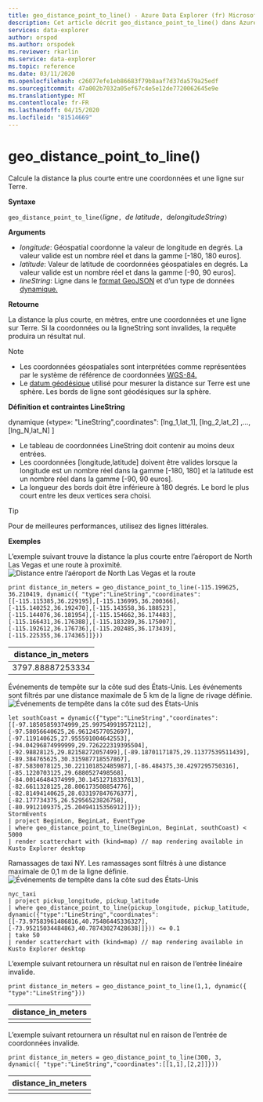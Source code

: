 ```yaml
---
title: geo_distance_point_to_line() - Azure Data Explorer (fr) Microsoft Docs
description: Cet article décrit geo_distance_point_to_line() dans Azure Data Explorer.
services: data-explorer
author: orspod
ms.author: orspodek
ms.reviewer: rkarlin
ms.service: data-explorer
ms.topic: reference
ms.date: 03/11/2020
ms.openlocfilehash: c26077efe1eb86683f79b8aaf7d37da579a25edf
ms.sourcegitcommit: 47a002b7032a05ef67c4e5e12de7720062645e9e
ms.translationtype: MT
ms.contentlocale: fr-FR
ms.lasthandoff: 04/15/2020
ms.locfileid: "81514669"
---
```

# <a name="geo_distance_point_to_line"></a>geo_distance_point_to_line()

Calcule la distance la plus courte entre une coordonnées et une ligne sur Terre.

**Syntaxe**

`geo_distance_point_to_line(`*ligne*`, `*de latitude*`, `de*longitudeString*`)`

**Arguments**

* *longitude*: Géospatial coordonne la valeur de longitude en degrés. La valeur valide est un nombre réel et dans la gamme [-180, 180 euros].
* *latitude*: Valeur de latitude de coordonnées géospatiales en degrés. La valeur valide est un nombre réel et dans la gamme [-90, 90 euros].
* *lineString*: Ligne dans le [format GeoJSON](https://tools.ietf.org/html/rfc7946) et d’un type de données [dynamique.](./scalar-data-types/dynamic.md)

**Retourne**

La distance la plus courte, en mètres, entre une coordonnées et une ligne sur Terre. Si la coordonnées ou la ligneString sont invalides, la requête produira un résultat nul.

> [!NOTE]
> * Les coordonnées géospatiales sont interprétées comme représentées par le système de référence de coordonnées [WGS-84.](https://earth-info.nga.mil/GandG/update/index.php?action=home)
> * Le [datum géodésique](https://en.wikipedia.org/wiki/Geodetic_datum) utilisé pour mesurer la distance sur Terre est une sphère. Les bords de ligne sont géodésiques sur la sphère.

**Définition et contraintes LineString**

dynamique («type»: "LineString",coordinates": [lng_1,lat_1], [lng_2,lat_2] ,..., [lng_N,lat_N] ]

* Le tableau de coordonnées LineString doit contenir au moins deux entrées.
* Les coordonnées [longitude,latitude] doivent être valides lorsque la longitude est un nombre réel dans la gamme [-180, 180] et la latitude est un nombre réel dans la gamme [-90, 90 euros].
* La longueur des bords doit être inférieure à 180 degrés. Le bord le plus court entre les deux vertices sera choisi.

> [!TIP]
> Pour de meilleures performances, utilisez des lignes littérales.

**Exemples**

L’exemple suivant trouve la distance la plus courte entre l’aéroport de North Las Vegas et une route à proximité.
![Distance entre l’aéroport de North Las Vegas et la route](./images/queries/geo/distance_point_to_line.png)
```kusto
print distance_in_meters = geo_distance_point_to_line(-115.199625, 36.210419, dynamic({ "type":"LineString","coordinates":[[-115.115385,36.229195],[-115.136995,36.200366],[-115.140252,36.192470],[-115.143558,36.188523],[-115.144076,36.181954],[-115.154662,36.174483],[-115.166431,36.176388],[-115.183289,36.175007],[-115.192612,36.176736],[-115.202485,36.173439],[-115.225355,36.174365]]}))
```

| distance_in_meters |
|--------------------|
| 3797.88887253334   |

Événements de tempête sur la côte sud des États-Unis. Les événements sont filtrés par une distance maximale de 5 km de la ligne de rivage définie.
![Événements de tempête dans la côte sud des États-Unis](./images/queries/geo/us_south_coast_storm_events.png)
```kusto
let southCoast = dynamic({"type":"LineString","coordinates":[[-97.18505859374999,25.997549919572112],[-97.58056640625,26.96124577052697],[-97.119140625,27.955591004642553],[-94.04296874999999,29.726222319395504],[-92.98828125,29.82158272057499],[-89.18701171875,29.11377539511439],[-89.384765625,30.315987718557867],[-87.5830078125,30.221101852485987],[-86.484375,30.4297295750316],[-85.1220703125,29.6880527498568],[-84.00146484374999,30.14512718337613],[-82.6611328125,28.806173508854776],[-82.81494140625,28.033197847676377],[-82.177734375,26.52956523826758],[-80.9912109375,25.20494115356912]]});
StormEvents
| project BeginLon, BeginLat, EventType
| where geo_distance_point_to_line(BeginLon, BeginLat, southCoast) < 5000
| render scatterchart with (kind=map) // map rendering available in Kusto Explorer desktop
```

Ramassages de taxi NY. Les ramassages sont filtrés à une distance maximale de 0,1 m de la ligne définie.
![Événements de tempête dans la côte sud des États-Unis](./images/queries/geo/park_ave_ny_road.png)
```
nyc_taxi
| project pickup_longitude, pickup_latitude
| where geo_distance_point_to_line(pickup_longitude, pickup_latitude, dynamic({"type":"LineString","coordinates":[[-73.97583961486816,40.75486445336327],[-73.95215034484863,40.78743027428638]]})) <= 0.1
| take 50
| render scatterchart with (kind=map) // map rendering available in Kusto Explorer desktop
```

L’exemple suivant retournera un résultat nul en raison de l’entrée linéaire invalide.
```kusto
print distance_in_meters = geo_distance_point_to_line(1,1, dynamic({ "type":"LineString"}))
```

| distance_in_meters |
|--------------------|
|                    |

L’exemple suivant retournera un résultat nul en raison de l’entrée de coordonnées invalide.
```kusto
print distance_in_meters = geo_distance_point_to_line(300, 3, dynamic({ "type":"LineString","coordinates":[[1,1],[2,2]]}))
```

| distance_in_meters |
|--------------------|
|                    |